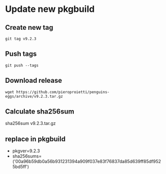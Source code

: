 # Update new pkgbuild

## Create new tag

```git tag v9.2.3```

## Push tags

```git push --tags```

## Download release

```wget https://github.com/pieroproietti/penguins-eggs/archive/v9.2.3.tar.gz```

## Calculate sha256sum
sha256sum v9.2.3.tar.gz

## replace in pkgbuild
* pkgver=9.2.3
* sha256sums=('00a96b59db0a56b931231394a909f037e83f76837da85d639ff85df9525bd5ff')
